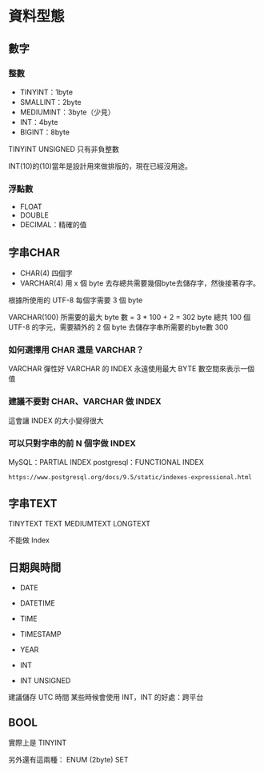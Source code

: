 # 資料型態
## 數字
### 整數
- TINYINT：1byte
- SMALLINT：2byte
- MEDIUMINT：3byte（少見）
- INT：4byte
- BIGINT：8byte

TINYINT UNSIGNED 只有非負整數

INT(10)的(10)當年是設計用來做排版的，現在已經沒用途。

### 浮點數

- FLOAT
- DOUBLE
- DECIMAL：精確的值

## 字串CHAR

- CHAR(4) 四個字
- VARCHAR(4) 用 x 個 byte 去存總共需要幾個byte去儲存字，然後接著存字。

根據所使用的
UTF-8 每個字需要 3 個 byte

VARCHAR(100) 所需要的最大 byte 數 = 3 * 100 + 2 = 302 byte
總共 100 個 UTF-8 的字元，需要額外的 2 個 byte 去儲存字串所需要的byte數 300

### 如何選擇用 CHAR 還是 VARCHAR？
VARCHAR 彈性好
VARCHAR 的 INDEX 永遠使用最大 BYTE 數空間來表示一個值

### 建議不要對 CHAR、VARCHAR 做 INDEX
這會讓 INDEX 的大小變得很大

### 可以只對字串的前 N 個字做 INDEX
MySQL：PARTIAL INDEX
postgresql：FUNCTIONAL INDEX
```
https://www.postgresql.org/docs/9.5/static/indexes-expressional.html
```

## 字串TEXT

TINYTEXT
TEXT
MEDIUMTEXT
LONGTEXT

不能做 Index

## 日期與時間

- DATE
- DATETIME
- TIME
- TIMESTAMP
- YEAR

- INT
- INT UNSIGNED

建議儲存 UTC 時間
某些時候會使用 INT，INT 的好處：跨平台

## BOOL
實際上是 TINYINT

另外還有這兩種：
ENUM (2byte)
SET